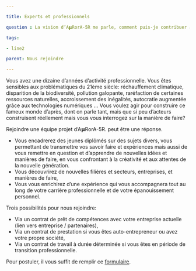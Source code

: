 ```yaml
---

title: Experts et professionnels

question : La vision d’A𝝻RorA-5R me parle, comment puis-je contribuer à votre aventure ? 

tags:

- line2

parent: Nous rejoindre

---
```


Vous avez une dizaine d’années d’activité professionnelle. Vous êtes sensibles aux problématiques du 21ème siècle: réchauffement climatique, disparition de la biodiversité, pollution galopante, raréfaction de certaines ressources naturelles, accroissement des inégalités, autocratie augmentée grâce aux technologies numériques … Vous voulez agir pour construire ce fameux monde d’après, dont on parle tant, mais que si peu d’acteurs construisent réellement mais vous vous interrogez sur la manière de faire?

Rejoindre une équipe projet d’A𝝻RorA-5R. peut être une réponse.


* Vous encadrerez des jeunes diplômés sur des sujets divers, vous permettant de transmettre vos savoir faire et expériences mais aussi de vous remettre en question et d’apprendre de nouvelles idées et manières de faire, en vous confrontant à la créativité et aux attentes de la nouvelle génération.
* Vous découvrirez de nouvelles filières et secteurs, entreprises, et manières de faire, 
* Vous vous enrichirez d’une expérience qui vous accompagnera tout au long de votre carrière professionnelle et de votre épanouissement personnel.

Trois possibilités pour nous rejoindre:


* Via un contrat de prêt de compétences avec votre entreprise actuelle (lien vers entreprise / partenaires),
* Via un contrat de prestation si vous êtes auto-entrepreneur ou avez votre propre société,
* Via un contrat de travail à durée déterminée si vous êtes en période de transition professionnelle.

Pour postuler, il vous suffit de remplir ce [formulaire](https://www.google.com/url?q=https://forms.gle/bG2fMDdt7kNNmtP48&sa=D&source=editors&ust=1612779583494000&usg=AOvVaw36HW5bAe9lKmC8Oj152w06).

